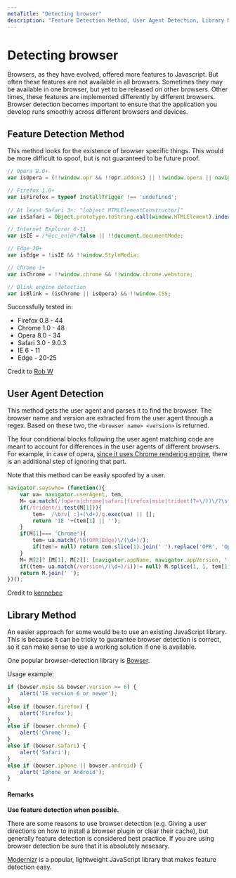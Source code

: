 ```yaml
---
metaTitle: "Detecting browser"
description: "Feature Detection Method, User Agent Detection, Library Method"
---
```


# Detecting browser


Browsers, as they have evolved, offered more features to Javascript. But often these features are not available in all browsers. Sometimes they may be available in one browser, but yet to be released on other browsers. Other times, these features are implemented differently by different browsers. Browser detection becomes important to ensure that the application you develop runs smoothly across different browsers and devices.



## Feature Detection Method


This method looks for the existence of browser specific things. This would be more difficult to spoof, but is not guaranteed to be future proof.

```js
// Opera 8.0+
var isOpera = (!!window.opr && !!opr.addons) || !!window.opera || navigator.userAgent.indexOf(' OPR/') >= 0;

// Firefox 1.0+
var isFirefox = typeof InstallTrigger !== 'undefined';
    
// At least Safari 3+: "[object HTMLElementConstructor]"
var isSafari = Object.prototype.toString.call(window.HTMLElement).indexOf('Constructor') > 0;

// Internet Explorer 6-11
var isIE = /*@cc_on!@*/false || !!document.documentMode;

// Edge 20+
var isEdge = !isIE && !!window.StyleMedia;

// Chrome 1+
var isChrome = !!window.chrome && !!window.chrome.webstore;

// Blink engine detection
var isBlink = (isChrome || isOpera) && !!window.CSS;

```

Successfully tested in:

- Firefox 0.8 - 44
- Chrome 1.0 - 48
- Opera 8.0 - 34
- Safari 3.0 - 9.0.3
- IE 6 - 11
- Edge - 20-25

Credit to [Rob W](http://stackoverflow.com/a/9851769/6194193)



## User Agent Detection


This method gets the user agent and parses it to find the browser. The browser name and version are extracted from the user agent through a regex. Based on these two, the `<browser name> <version>` is returned.

The four conditional blocks following the user agent matching code are meant to account for differences in the user agents of different browsers. For example, in case of opera, [since it uses Chrome rendering engine](https://stackoverflow.com/a/17436191/5894241), there is an additional step of ignoring that part.

Note that this method can be easily spoofed by a user.

```js
navigator.sayswho= (function(){
    var ua= navigator.userAgent, tem,
    M= ua.match(/(opera|chrome|safari|firefox|msie|trident(?=\/))\/?\s*(\d+)/i) || [];
    if(/trident/i.test(M[1])){
        tem=  /\brv[ :]+(\d+)/g.exec(ua) || [];
        return 'IE '+(tem[1] || '');
    }
    if(M[1]=== 'Chrome'){
        tem= ua.match(/\b(OPR|Edge)\/(\d+)/);
        if(tem!= null) return tem.slice(1).join(' ').replace('OPR', 'Opera');
    }
    M= M[2]? [M[1], M[2]]: [navigator.appName, navigator.appVersion, '-?'];
    if((tem= ua.match(/version\/(\d+)/i))!= null) M.splice(1, 1, tem[1]);
    return M.join(' ');
})();

```

Credit to [kennebec](http://stackoverflow.com/a/2401861/6194193)



## Library Method


An easier approach for some would be to use an existing JavaScript library. This is because it can be tricky to guarantee browser detection is correct, so it can make sense to use a working solution if one is available.

One popular browser-detection library is [Bowser](https://github.com/ded/bowser).

Usage example:

```js
if (bowser.msie && bowser.version >= 6) {
    alert('IE version 6 or newer');
}
else if (bowser.firefox) {
    alert('Firefox');
}    
else if (bowser.chrome) {
    alert('Chrome');
}
else if (bowser.safari) {
    alert('Safari');
}
else if (bowser.iphone || bowser.android) {
    alert('Iphone or Android');
}

```



#### Remarks


**Use feature detection when possible.**

There are some reasons to use browser detection (e.g. Giving a user directions on how to install a browser plugin or clear their cache), but generally feature detection is considered best practice. If you are using browser detection be sure that it is absolutely nesesary.

[Modernizr](https://github.com/Modernizr/Modernizr) is a popular, lightweight JavaScript library that makes feature detection easy.

